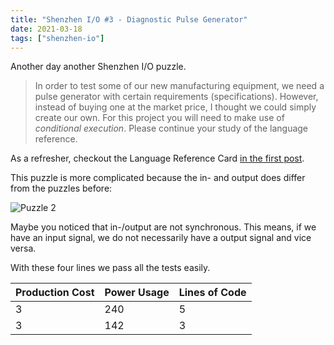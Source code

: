 ```yaml
---
title: "Shenzhen I/O #3 - Diagnostic Pulse Generator"
date: 2021-03-18
tags: ["shenzhen-io"]
---
```


Another day another Shenzhen I/O puzzle.

> In order to test some of our new manufacturing equipment, we need a pulse generator with certain requirements (specifications).
> However, instead of buying one at the market price, I thought we could simply create our own.
> For this project you will need to make use of *conditional execution*.
> Please continue your study of the language reference. 

As a refresher, checkout the Language Reference Card [in the first post](/posts/2021/shenzhen-io-1/).

This puzzle is more complicated because the in- and output does differ from the puzzles before:

![Puzzle 2](/images/shenzhen-io-3.png)

Maybe you noticed that in-/output are not synchronous. This means, if we have an input signal, we do not necessarily have a output signal and vice versa.


With these four lines we pass all the tests easily.

| Production Cost | Power Usage | Lines of Code |
|-----------------|-------------|---------------|
|3|240|5|
|3|142|3|